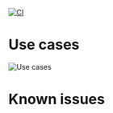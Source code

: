 [![CI](https://github.com/huberchrigu/give-me-features/actions/workflows/gradle.yml/badge.svg)](https://github.com/huberchrigu/give-me-features/actions/workflows/gradle.yml)

# Use cases

![Use cases](https://www.plantuml.com/plantuml/proxy?cache=no&src=https://raw.githubusercontent.com/huberchrigu/give-me-features/refs/heads/master/docs/use-cases.plantuml)

# Known issues
